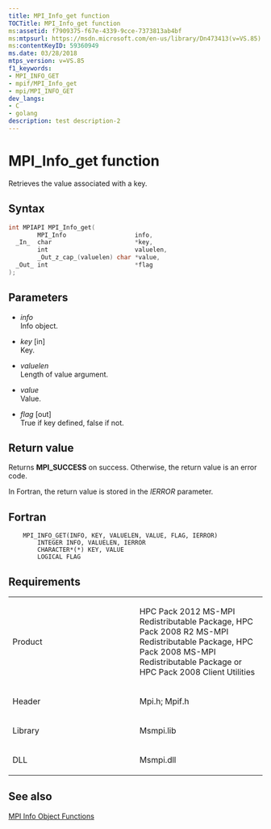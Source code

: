 ```yaml
---
title: MPI_Info_get function
TOCTitle: MPI_Info_get function
ms:assetid: f7909375-f67e-4339-9cce-7373813ab4bf
ms:mtpsurl: https://msdn.microsoft.com/en-us/library/Dn473413(v=VS.85)
ms:contentKeyID: 59360949
ms.date: 03/28/2018
mtps_version: v=VS.85
f1_keywords:
- MPI_INFO_GET
- mpif/MPI_Info_get
- mpi/MPI_INFO_GET
dev_langs:
- C
- golang
description: test description-2
---
```


# MPI\_Info\_get function

Retrieves the value associated with a key.

## Syntax

``` c++
int MPIAPI MPI_Info_get(
        MPI_Info                   info,
  _In_  char                       *key,
        int                        valuelen,
        _Out_z_cap_(valuelen) char *value,
  _Out_ int                        *flag
);
```

## Parameters

  - *info*  
    Info object.

  - *key* [in]  
    Key.

  - *valuelen*  
    Length of value argument.

  - *value*  
    Value.

  - *flag* [out]  
    True if key defined, false if not.

## Return value

Returns **MPI\_SUCCESS** on success. Otherwise, the return value is an error code.

In Fortran, the return value is stored in the *IERROR* parameter.

## Fortran

``` FORTRAN
    MPI_INFO_GET(INFO, KEY, VALUELEN, VALUE, FLAG, IERROR)
        INTEGER INFO, VALUELEN, IERROR
        CHARACTER*(*) KEY, VALUE
        LOGICAL FLAG
```

## Requirements

<table>
<colgroup>
<col style="width: 50%" />
<col style="width: 50%" />
</colgroup>
<tbody>
<tr class="odd">
<td><p>Product</p></td>
<td><p>HPC Pack 2012 MS-MPI Redistributable Package, HPC Pack 2008 R2 MS-MPI Redistributable Package, HPC Pack 2008 MS-MPI Redistributable Package or HPC Pack 2008 Client Utilities</p></td>
</tr>
<tr class="even">
<td><p>Header</p></td>
<td>Mpi.h;
Mpif.h</td>
</tr>
<tr class="odd">
<td><p>Library</p></td>
<td>Msmpi.lib</td>
</tr>
<tr class="even">
<td><p>DLL</p></td>
<td>Msmpi.dll</td>
</tr>
</tbody>
</table>




## See also

[MPI Info Object Functions](mpi-info-object-functions.md)

